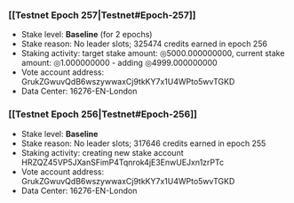 ### [[Testnet Epoch 257|Testnet#Epoch-257]]
* Stake level: **Baseline** (for 2 epochs)
* Stake reason: No leader slots; 325474 credits earned in epoch 256
* Staking activity: target stake amount: ◎5000.000000000, current stake amount: ◎1.000000000 - adding ◎4999.000000000
* Vote account address: GrukZGwuvQdB6wszywwaxCj9tkKY7x1U4WPto5wvTGKD
* Data Center: 16276-EN-London
### [[Testnet Epoch 256|Testnet#Epoch-256]]
* Stake level: **Baseline**
* Stake reason: No leader slots; 317646 credits earned in epoch 255
* Staking activity: creating new stake account HRZQZ45VP5JXanSFimP4Tqnrok4jE3EnwUEJxn1zrPTc
* Vote account address: GrukZGwuvQdB6wszywwaxCj9tkKY7x1U4WPto5wvTGKD
* Data Center: 16276-EN-London